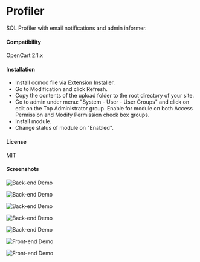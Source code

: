 # Profiler

SQL Profiler with email notifications and admin informer.

#### Compatibility

OpenCart 2.1.x

#### Installation

* Install ocmod file via Extension Installer.
* Go to Modification and click Refresh.
* Copy the contents of the upload folder to the root directory of your site.
* Go to admin under menu: "System - User - User Groups" and click on edit on the Top Administrator group. Enable for module on both Access Permission and Modify Permission check box groups.
* Install module.
* Change status of module on "Enabled".

#### License

MIT

#### Screenshots
![Back-end Demo](https://github.com/p0v1n0m/opencart_profiler/blob/master/screenshots/01.jpg)

![Back-end Demo](https://github.com/p0v1n0m/opencart_profiler/blob/master/screenshots/02.jpg)

![Back-end Demo](https://github.com/p0v1n0m/opencart_profiler/blob/master/screenshots/03.jpg)

![Back-end Demo](https://github.com/p0v1n0m/opencart_profiler/blob/master/screenshots/04.jpg)

![Back-end Demo](https://github.com/p0v1n0m/opencart_profiler/blob/master/screenshots/05.jpg)

![Front-end Demo](https://github.com/p0v1n0m/opencart_profiler/blob/master/screenshots/06.jpg)

![Front-end Demo](https://github.com/p0v1n0m/opencart_profiler/blob/master/screenshots/07.jpg)
